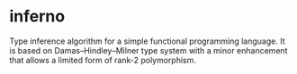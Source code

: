 # inferno
Type inference algorithm for a simple functional programming language.
It is based on Damas–Hindley–Milner type system with a minor enhancement that allows a limited form of rank-2 polymorphism.
